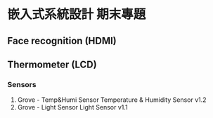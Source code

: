 # 嵌入式系統設計 期末專題


## Face recognition (HDMI)



## Thermometer (LCD)
### Sensors
1. Grove - Temp&Humi Sensor
   Temperature & Humidity Sensor v1.2
2. Grove - Light Sensor
   Light Sensor v1.1
